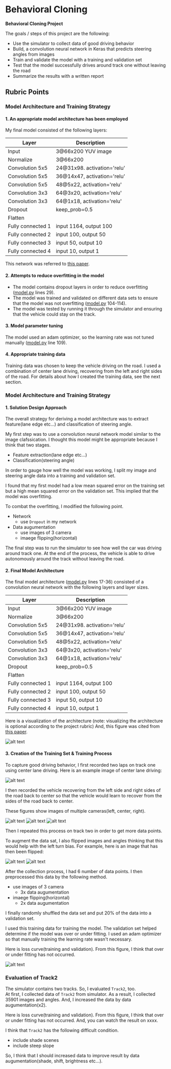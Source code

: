 # **Behavioral Cloning** 

**Behavioral Cloning Project**

The goals / steps of this project are the following:
* Use the simulator to collect data of good driving behavior
* Build, a convolution neural network in Keras that predicts steering angles from images
* Train and validate the model with a training and validation set
* Test that the model successfully drives around track one without leaving the road
* Summarize the results with a written report


[//]: # (Image References)

[image1]: ./images/network.png "Model Visualization"
[image2]: ./images/center_2016_12_01_13_30_48_287.jpg "Grayscaling"
[image3]: ./images/left_2016_12_01_13_30_48_287.jpg "Recovery Image"
[image4]: ./images/center_2016_12_01_13_30_48_287.jpg "Recovery Image"
[image5]: ./images/right_2016_12_01_13_30_48_287.jpg "Recovery Image"
[image6]: ./images/center_2018_07_05_00_22_14_552.jpg "Normal Image"
[image7]: ./images/center_2018_07_05_00_22_14_552_fliped.jpg "Flipped Image"
[image8]: ./images/loss.png "Flipped Image"

## Rubric Points
### Model Architecture and Training Strategy

#### 1. An appropriate model architecture has been employed

My final model consisted of the following layers:

| Layer  |Description  |
|---|---|
| Input | 3@66x200 YUV image  |
| Normalize | 3@66x200  |
| Convolution 5x5 | 24@31x98. activation='relu' |
| Convolution 5x5 | 36@14x47, activation='relu' |
| Convolution 5x5 | 48@5x22, activation='relu' |
| Convolution 3x3 | 64@3x20, activation='relu' |
| Convolution 3x3 | 64@1x18, activation='relu' |
| Dropout | keep_prob=0.5 |
| Flatten | |
| Fully connected 1 | input 1164, output 100 |
| Fully connected 2 | input 100, output 50 |
| Fully connected 3 | input 50, output 10 |
| Fully connected 4 | input 10, output 1 |

This network was referred to [this paper](https://arxiv.org/pdf/1604.07316v1.pdf).

#### 2. Attempts to reduce overfitting in the model

* The model contains dropout layers in order to reduce overfitting ([model.py](https://github.com/atinfinity/CarND-Behavioral-Cloning-P3/blob/master/model.py) lines 29). 
* The model was trained and validated on different data sets to ensure that the model was not overfitting ([model.py](https://github.com/atinfinity/CarND-Behavioral-Cloning-P3/blob/master/model.py) 104-114). 
* The model was tested by running it through the simulator and ensuring that the vehicle could stay on the track.

#### 3. Model parameter tuning

The model used an adam optimizer, so the learning rate was not tuned manually ([model.py](https://github.com/atinfinity/CarND-Behavioral-Cloning-P3/blob/master/model.py) line 109).

#### 4. Appropriate training data

Training data was chosen to keep the vehicle driving on the road. I used a combination of center lane driving, recovering from the left and right sides of the road. For details about how I created the training data, see the next section. 

### Model Architecture and Training Strategy

#### 1. Solution Design Approach

The overall strategy for deriving a model architecture was to extract feature(lane edge etc...) and classification of steering angle.

My first step was to use a convolution neural network model similar to the image clafssication. I thought this model might be appropriate because I think that two stages.

- Feature extraction(lane edge etc...)
- Classification(steering angle)

In order to gauge how well the model was working, I split my image and steering angle data into a training and validation set. 

I found that my first model had a low mean squared error on the training set but a high mean squared error on the validation set. This implied that the model was overfitting. 

To combat the overfitting, I modified the following point.

- Network
  - use `Dropout` in my network
- Data augumentation
  - use images of 3 camera
  - imaege flipping(horizontal)

The final step was to run the simulator to see how well the car was driving around track one. At the end of the process, the vehicle is able to drive autonomously around the track without leaving the road.

#### 2. Final Model Architecture

The final model architecture ([model.py](https://github.com/atinfinity/CarND-Behavioral-Cloning-P3/blob/master/model.py) lines 17-36) consisted of a convolution neural network with the following layers and layer sizes. 

| Layer  |Description  |
|---|---|
| Input | 3@66x200 YUV image  |
| Normalize | 3@66x200  |
| Convolution 5x5 | 24@31x98. activation='relu' |
| Convolution 5x5 | 36@14x47, activation='relu' |
| Convolution 5x5 | 48@5x22, activation='relu' |
| Convolution 3x3 | 64@3x20, activation='relu' |
| Convolution 3x3 | 64@1x18, activation='relu' |
| Dropout | keep_prob=0.5 |
| Flatten | |
| Fully connected 1 | input 1164, output 100 |
| Fully connected 2 | input 100, output 50 |
| Fully connected 3 | input 50, output 10 |
| Fully connected 4 | input 10, output 1 |

Here is a visualization of the architecture (note: visualizing the architecture is optional according to the project rubric) And, this figure was cited from [this paper](https://arxiv.org/pdf/1604.07316v1.pdf).

![alt text][image1]

#### 3. Creation of the Training Set & Training Process

To capture good driving behavior, I first recorded two laps on track one using center lane driving. Here is an example image of center lane driving:

![alt text][image2]

I then recorded the vehicle recovering from the left side and right sides of the road back to center so that the vehicle would learn to recover from the sides of the road back to center. 

These figures show images of multiple cameras(left, center, right).

![alt text][image3]
![alt text][image4]
![alt text][image5]

Then I repeated this process on track two in order to get more data points.

To augment the data sat, I also flipped images and angles thinking that this would help with the left turn bias. For example, here is an image that has then been flipped:

![alt text][image6]
![alt text][image7]

After the collection process, I had 6 number of data points. I then preprocessed this data by the following method.

- use images of 3 camera
  - 3x data augumentation
- imaege flipping(horizontal)
  - 2x data augumentation

I finally randomly shuffled the data set and put 20% of the data into a validation set. 

I used this training data for training the model. The validation set helped determine if the model was over or under fitting. I used an adam optimizer so that manually training the learning rate wasn't necessary.

Here is loss curve(training and validation). From this figure, I think that over or under fitting has not occurred.

![alt text][image8]

### Evaluation of Track2
The simulator contains two tracks. So, I evaluated `Track2`, too.  
At first, I collected data of `Track2` from simulator. As a result, I collected 35901  images and angles. And, I increased the data by data augumentation(x2).

Here is loss curve(training and validation). From this figure, I think that over or under fitting has not occurred. And, you can watch the result on xxxx. 

I think that `Track2` has the following difficult condition.

- include shade scenes
- include steep slope

So, I think that I should increased data to improve result by data augumentation(shade, shift, brightness etc...).